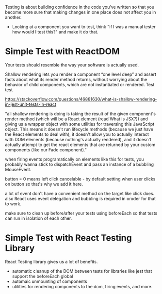Testing is about building confidence in the code you've written so that you
become more sure that making changes in one place does not affect you in
another.

- Looking at a component you want to test, think "If I was a manual tester how
  would I test this?" and make it do that.

# Simple Test with ReactDOM

Your tests should resemble the way your software is actually used.

Shallow rendering lets you render a component “one level deep” and assert facts
about what its render method returns, without worrying about the behavior of
child components, which are not instantiated or rendered. Test test

https://stackoverflow.com/questions/46881630/what-is-shallow-rendering-in-jest-unit-tests-in-react

"all shallow rendering is doing is taking the result of the given component's
render method (which will be a React element (read What is JSX?)) and giving us
a wrapper object with some utilities for traversing this JavaScript object. This
means it doesn't run lifecycle methods (because we just have the React elements
to deal with), it doesn't allow you to actually interact with DOM elements
(because nothing's actually rendered), and it doesn't actually attempt to get
the react elements that are returned by your custom components (like our Fade
component)."

when firing events programatically on elements like this for tests, you probably
wanna stick to dispatchEvent and pass an instance of a bubbling MouseEvent.

button = 0 means left click cancelable - by default setting when user clicks on
button so that's why we add it here.

a lot of event don't have a convenient method on the target like click does.
also React uses event delegation and bubbling is required in oroder for that to
work.

make sure to clean up before/after your tests using beforeEach so that tests can
run in isolation of each other.

# Simple Test with React Testing Library

React Testing library gives us a lot of benefits.

- automatic cleanup of the DOM between tests for libraries like jest that
  support the beforeEach global
- automaic unmounting of components
- utilities for rendering components to the dom, firing events, and more.
